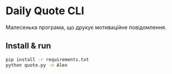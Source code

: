 # Daily Quote CLI

Малесенька програма, що друкує мотиваційне повідомлення.

## Install & run

```bash
pip install -r requirements.txt
python quote.py -n Alex
